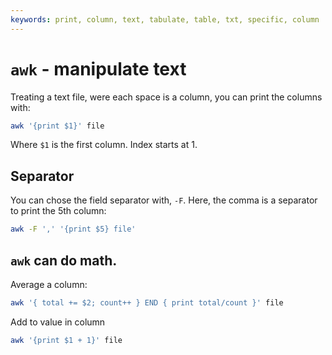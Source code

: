 ```yaml
---
keywords: print, column, text, tabulate, table, txt, specific, column
---
```


# `awk` - manipulate text

Treating a text file, were each space is a column, you can print the columns with:

```bash
awk '{print $1}' file
```

Where `$1` is the first column. Index starts at 1.

## Separator

You can chose the field separator with, `-F`. Here, the comma is a separator to print the 5th column:

```bash
awk -F ',' '{print $5} file'
```

## `awk` can do math. 

Average a column:

```bash
awk '{ total += $2; count++ } END { print total/count }' file
```

Add to value in column

```bash
awk '{print $1 + 1}' file
```


